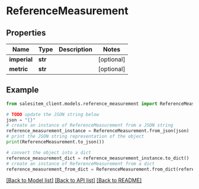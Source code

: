 # ReferenceMeasurement


## Properties

Name | Type | Description | Notes
------------ | ------------- | ------------- | -------------
**imperial** | **str** |  | [optional] 
**metric** | **str** |  | [optional] 

## Example

```python
from salesitem_client.models.reference_measurement import ReferenceMeasurement

# TODO update the JSON string below
json = "{}"
# create an instance of ReferenceMeasurement from a JSON string
reference_measurement_instance = ReferenceMeasurement.from_json(json)
# print the JSON string representation of the object
print(ReferenceMeasurement.to_json())

# convert the object into a dict
reference_measurement_dict = reference_measurement_instance.to_dict()
# create an instance of ReferenceMeasurement from a dict
reference_measurement_from_dict = ReferenceMeasurement.from_dict(reference_measurement_dict)
```
[[Back to Model list]](../README.md#documentation-for-models) [[Back to API list]](../README.md#documentation-for-api-endpoints) [[Back to README]](../README.md)


